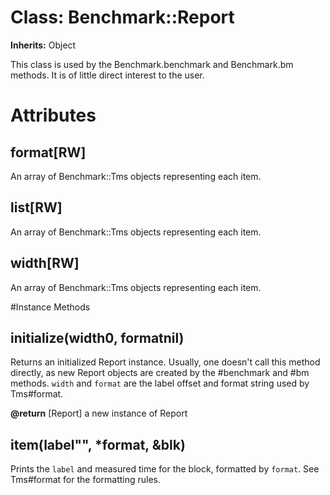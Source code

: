 # Class: Benchmark::Report
**Inherits:** Object
    

This class is used by the Benchmark.benchmark and Benchmark.bm methods. It is
of little direct interest to the user.


# Attributes
## format[RW] [](#attribute-i-format)
An array of Benchmark::Tms objects representing each item.

## list[RW] [](#attribute-i-list)
An array of Benchmark::Tms objects representing each item.

## width[RW] [](#attribute-i-width)
An array of Benchmark::Tms objects representing each item.


#Instance Methods
## initialize(width0, formatnil) [](#method-i-initialize)
Returns an initialized Report instance. Usually, one doesn't call this method
directly, as new Report objects are created by the #benchmark and #bm methods.
`width` and `format` are the label offset and format string used by
Tms#format.

**@return** [Report] a new instance of Report

## item(label"", *format, &blk) [](#method-i-item)
Prints the `label` and measured time for the block, formatted by `format`. See
Tms#format for the formatting rules.

